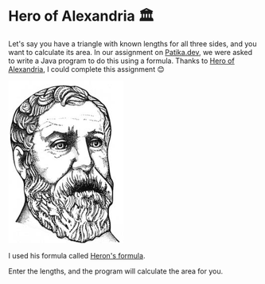 # Hero of Alexandria 🏛
Let's say you have a triangle with known lengths for all three sides, and you want to calculate its area. In our assignment on [Patika.dev](https://patika.dev), we were asked to write a Java program to do this using a formula. Thanks to [Hero of Alexandria](https://en.wikipedia.org/wiki/Hero_of_Alexandria), I could complete this assignment 😊

![Hero_of_Alexandria.png](..%2Fimg%2FHero_of_Alexandria.png)

I used his formula called [Heron's formula](https://en.wikipedia.org/wiki/Heron%27s_formula).

Enter the lengths, and the program will calculate the area for you.
